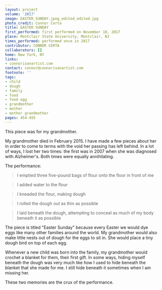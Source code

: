 ```yaml
---
layout: project
volume: '2017'
image: EASTER_SUNDAY.jpeg_edited_edited.jpg
photo_credit: Connor Certa
title: EASTER SUNDAY
first_performed: first performed on November 18, 2017
place: Montclair State University, Montclair, NJ
times_performed: performed once in 2017
contributor: CONNOR CERTA
collaborators: []
home: New York, NY
links:
- connorisanartist.com
contact: connor@connorisanartist.com
footnote: ''
tags:
- child
- dough
- family
- food
- food egg
- grandmother
- mother
- mother grandmother
pages: 454-455
---
```


This piece was for my grandmother.

My grandmother died in February 2015. I have made a few pieces about her in order to come to terms with the void her passing has left behind. In a lot of ways, I lost her two times: the first was in 2007 when she was diagnosed with Alzheimer's. Both times were equally annihilating.

The performance:

> I emptied three five-pound bags of flour onto the floor in front of me

> I added water to the flour

> I kneaded the flour, making dough

> I rolled the dough out as thin as possible

> I laid beneath the dough, attempting to conceal as much of my body beneath it as possible

The piece is titled "Easter Sunday" because every Easter we would dye eggs like many other families around the world. My grandmother would also make little nests out of dough for the eggs to sit in. She would place a tiny dough bird on top of each egg.

Whenever a new child was born into the family, my grandmother would crochet a blanket for them, their first gift. In some ways, hiding myself beneath the dough was very much like how I used to hide beneath the blanket that she made for me. I still hide beneath it sometimes when I am missing her.

These two memories are the crux of the performance.
